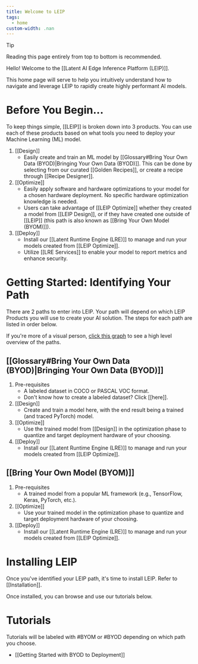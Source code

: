 ```yaml
---
title: Welcome to LEIP
tags:
  - home
custom-width: .nan
---
```

> [!TIP]
> Reading this page entirely from top to bottom is recommended. 

Hello! Welcome to the [[Latent AI Edge Inference Platform (LEIP)]].

This home page will serve to help you intuitively understand how to navigate and leverage LEIP to rapidly create highly performant AI models.

# Before You Begin...
To keep things simple, [[LEIP]] is broken down into 3 products. You can use each of these products based on what tools you need to deploy your Machine Learning (ML) model.

1. [[Design]]
	* Easily create and train an ML model by [[Glossary#Bring Your Own Data (BYOD)|Bringing Your Own Data (BYOD)]]. This can be done by selecting from our curated [[Golden Recipes]], or create a recipe through [[Recipe Designer]].
2. [[Optimize]]
	* Easily apply software and hardware optimizations to your model for a chosen hardware deployment. No  specific hardware optimization knowledge is needed.
	* Users can take advantage of [[LEIP Optimize]] whether they created a model from [[LEIP Design]], or if they have created one outside of [[LEIP]] (this path is also known as [[Bring Your Own Model (BYOM)]]).
3. [[Deploy]]
	* Install our [[Latent Runtime Engine (LRE)]] to manage and run your models created from [[LEIP Optimize]].
	* Utilize [[LRE Services]] to enable your model to report metrics and enhance security.
# Getting Started: Identifying Your Path
There are 2 paths to enter into LEIP. Your path will depend on which LEIP Products you will use to create your AI solution. The steps for each path are listed in order below.

If you're more of a visual person, [click this graph]() to see a high level overview of the paths.
## [[Glossary#Bring Your Own Data (BYOD)|Bringing Your Own Data (BYOD)]]
1. Pre-requisites
	* A labeled dataset in COCO or PASCAL VOC format.
	* Don't know how to create a labeled dataset? Click [[here]].
3. [[Design]]
	* Create and train a model here, with the end result being a trained (and traced PyTorch) model.
4. [[Optimize]]
	* Use the trained model from [[Design]] in the optimization phase to quantize and target deployment hardware of your choosing.
5. [[Deploy]]
	* Install our [[Latent Runtime Engine (LRE)]] to manage and run your models created from [[LEIP Optimize]].
## [[Bring Your Own Model (BYOM)]]
1. Pre-requisites
	* A trained model from a popular ML framework (e.g., TensorFlow, Keras, PyTorch, etc.).
2. [[Optimize]]
	* Use your trained model in the optimization phase to quantize and target deployment hardware of your choosing.
3. [[Deploy]]
	* Install our [[Latent Runtime Engine (LRE)]] to manage and run your models created from [[LEIP Optimize]].
# Installing LEIP
Once you've identified your LEIP path, it's time to install LEIP. Refer to [[Installation]].

Once installed, you can browse and use our tutorials below.
# Tutorials
Tutorials will be labeled with #BYOM or #BYOD depending on which path you choose.
* [[Getting Started with BYOD to Deployment]]

